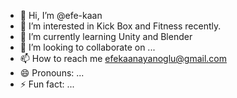 - 👋 Hi, I’m @efe-kaan
- 👀 I’m interested in Kick Box and Fitness recently.
- 🌱 I’m currently learning Unity and Blender
- 💞️ I’m looking to collaborate on ...
- 📫 How to reach me efekaanayanoglu@gmail.com
- 😄 Pronouns: ...
- ⚡ Fun fact: ...

<!---
efe-kaan/efe-kaan is a ✨ special ✨ repository because its `README.md` (this file) appears on your GitHub profile.
You can click the Preview link to take a look at your changes.
--->
